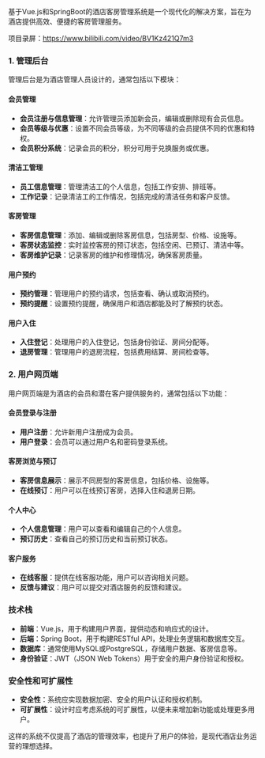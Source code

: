 ﻿基于Vue.js和SpringBoot的酒店客房管理系统是一个现代化的解决方案，旨在为酒店提供高效、便捷的客房管理服务。

项目录屏：https://www.bilibili.com/video/BV1Kz421Q7m3

### 1. 管理后台

管理后台是为酒店管理人员设计的，通常包括以下模块：

#### 会员管理

- **会员注册与信息管理**：允许管理员添加新会员，编辑或删除现有会员信息。
- **会员等级与优惠**：设置不同会员等级，为不同等级的会员提供不同的优惠和特权。
- **会员积分系统**：记录会员的积分，积分可用于兑换服务或优惠。

#### 清洁工管理

- **员工信息管理**：管理清洁工的个人信息，包括工作安排、排班等。
- **工作记录**：记录清洁工的工作情况，包括完成的清洁任务和客户反馈。

#### 客房管理

- **客房信息管理**：添加、编辑或删除客房信息，包括房型、价格、设施等。
- **客房状态监控**：实时监控客房的预订状态，包括空闲、已预订、清洁中等。
- **客房维护记录**：记录客房的维护和修理情况，确保客房质量。

#### 用户预约

- **预约管理**：管理用户的预约请求，包括查看、确认或取消预约。
- **预约提醒**：设置预约提醒，确保用户和酒店都能及时了解预约状态。

#### 用户入住

- **入住登记**：处理用户的入住登记，包括身份验证、房间分配等。
- **退房管理**：管理用户的退房流程，包括费用结算、房间检查等。

### 2. 用户网页端

用户网页端是为酒店的会员和潜在客户提供服务的，通常包括以下功能：

#### 会员登录与注册

- **用户注册**：允许新用户注册成为会员。
- **用户登录**：会员可以通过用户名和密码登录系统。

#### 客房浏览与预订

- **客房信息展示**：展示不同房型的客房信息，包括价格、设施等。
- **在线预订**：用户可以在线预订客房，选择入住和退房日期。

#### 个人中心

- **个人信息管理**：用户可以查看和编辑自己的个人信息。
- **预订历史**：查看自己的预订历史和当前预订状态。

#### 客户服务

- **在线客服**：提供在线客服功能，用户可以咨询相关问题。
- **反馈与建议**：用户可以提交对酒店服务的反馈和建议。

### 技术栈

- **前端**：Vue.js，用于构建用户界面，提供动态和响应式的设计。
- **后端**：Spring Boot，用于构建RESTful API，处理业务逻辑和数据库交互。
- **数据库**：通常使用MySQL或PostgreSQL，存储用户数据、客房信息等。
- **身份验证**：JWT（JSON Web Tokens）用于安全的用户身份验证和授权。

### 安全性和可扩展性

- **安全性**：系统应实现数据加密、安全的用户认证和授权机制。
- **可扩展性**：设计时应考虑系统的可扩展性，以便未来增加新功能或处理更多用户。

这样的系统不仅提高了酒店的管理效率，也提升了用户的体验，是现代酒店业务运营的理想选择。